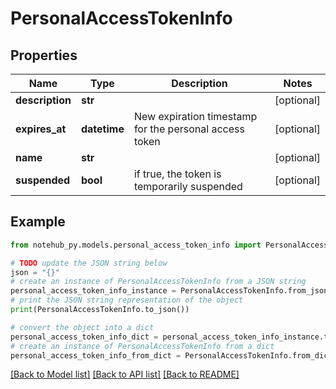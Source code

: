 # PersonalAccessTokenInfo

## Properties

| Name            | Type         | Description                                            | Notes      |
| --------------- | ------------ | ------------------------------------------------------ | ---------- |
| **description** | **str**      |                                                        | [optional] |
| **expires_at**  | **datetime** | New expiration timestamp for the personal access token | [optional] |
| **name**        | **str**      |                                                        | [optional] |
| **suspended**   | **bool**     | if true, the token is temporarily suspended            | [optional] |

## Example

```python
from notehub_py.models.personal_access_token_info import PersonalAccessTokenInfo

# TODO update the JSON string below
json = "{}"
# create an instance of PersonalAccessTokenInfo from a JSON string
personal_access_token_info_instance = PersonalAccessTokenInfo.from_json(json)
# print the JSON string representation of the object
print(PersonalAccessTokenInfo.to_json())

# convert the object into a dict
personal_access_token_info_dict = personal_access_token_info_instance.to_dict()
# create an instance of PersonalAccessTokenInfo from a dict
personal_access_token_info_from_dict = PersonalAccessTokenInfo.from_dict(personal_access_token_info_dict)
```

[[Back to Model list]](../README.md#documentation-for-models) [[Back to API list]](../README.md#documentation-for-api-endpoints) [[Back to README]](../README.md)
